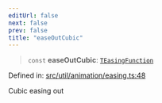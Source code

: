 ```yaml
---
editUrl: false
next: false
prev: false
title: "easeOutCubic"
---
```


> `const` **easeOutCubic**: [`TEasingFunction`](/api/fabric/namespaces/util/type-aliases/teasingfunction/)

Defined in: [src/util/animation/easing.ts:48](https://github.com/fabricjs/fabric.js/blob/9a792f4b7b8031f02ec7ea4ce8c99f810e45cfec/src/util/animation/easing.ts#L48)

Cubic easing out

